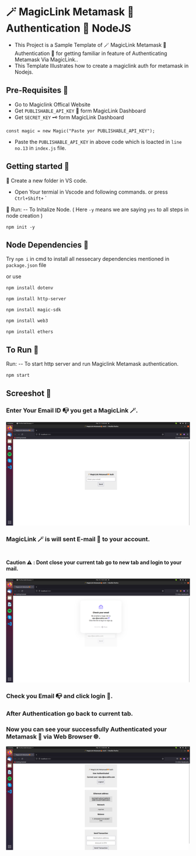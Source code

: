 # 🪄 MagicLink Metamask 🦊 Authentication 🔐 NodeJS

- This Project is a Sample Template of 🪄 MagicLink Metamask 🦊 Authentication 🔐 for getting familiar in feature of Authenticating Metamask Via MagicLink..
- This Template Illustrates how to create a magiclink auth for metamask in Nodejs.

## Pre-Requisites 🧰
- Go to Magiclink Offical Website
- Get `PUBLISHABLE_API_KEY` 🔑 form MagicLink Dashboard
- Get `SECRET_KEY` 🗝️ form MagicLink Dashboard
```
const magic = new Magic("Paste yor PUBLISHABLE_API_KEY");
```
- Paste the `PUBLISHABLE_API_KEY` in above code which is loacted in `line no.13` in `index.js` file.
## Getting started 📖

📁 Create a new folder in VS code.  
- Open Your termial in Vscode and following commands. or press  `Ctrl+Shift+` `

🏃 Run: -- To Initalize Node.  ( Here `-y` means we are saying `yes` to all steps in node creation )
```
npm init -y
```


## Node Dependencies 🎒
Try ` npm i ` in cmd to install all nessecary dependencies mentioned in `package.json` file

or use 

``` 
npm install dotenv 
```
``` 
npm install http-server
```
``` 
npm install magic-sdk
```
``` 
npm install web3
```
``` 
npm install ethers
```
## To Run 🏃

 Run: -- To start http server and run Magiclink Metamask authentication.

```
npm start
```
## Screeshot 👀
### Enter Your Email ID 📭 you get a MagicLink 🪄.
![Screesnshots](Screenshots/1.png)

### MagicLink 🪄  is will sent E-mail 📨 to your account.
#
#### Caution ⚠️ : Dont close your current tab go to new tab and login to your mail.
![Screesnshots](Screenshots/2.png)

### Check you Email 📭 and click login 🚪.
### After Authentication go back to current tab.

### Now you can see your successfully Authenticated your Metamask 🦊 via Web Browser 🌐.
![Screesnshots](Screenshots/3.png)

